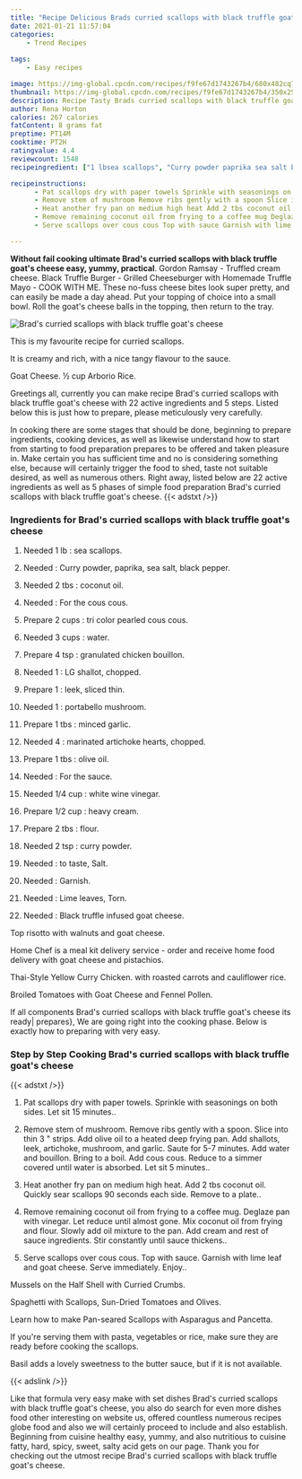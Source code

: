 ```yaml
---
title: "Recipe Delicious Brads curried scallops with black truffle goats cheese"
date: 2021-01-21 11:57:04
categories:
    - Trend Recipes
    
tags:
    - Easy recipes

image: https://img-global.cpcdn.com/recipes/f9fe67d1743267b4/680x482cq70/brads-curried-scallops-with-black-truffle-goats-cheese-recipe-main-photo.jpg
thumbnail: https://img-global.cpcdn.com/recipes/f9fe67d1743267b4/350x250cq70/brads-curried-scallops-with-black-truffle-goats-cheese-recipe-main-photo.jpg
description: Recipe Tasty Brads curried scallops with black truffle goats cheese with 22 ingredients and 5 stages of easy cooking.
author: Rena Horton
calories: 267 calories
fatContent: 8 grams fat
preptime: PT14M
cooktime: PT2H
ratingvalue: 4.4
reviewcount: 1548
recipeingredient: ["1 lbsea scallops", "Curry powder paprika sea salt black pepper", "2 tbscoconut oil", "For the cous cous", "2 cupstri color pearled cous cous", "3 cupswater", "4 tspgranulated chicken bouillon", "1LG shallot chopped", "1leek sliced thin", "1portabello mushroom", "1 tbsminced garlic", "4marinated artichoke hearts chopped", "1 tbsolive oil", "For the sauce", "1/4 cupwhite wine vinegar", "1/2 cupheavy cream", "2 tbsflour", "2 tspcurry powder", "to taste Salt", "Garnish", "Lime leaves Torn", "Black truffle infused goat cheese"]

recipeinstructions: 
      - Pat scallops dry with paper towels Sprinkle with seasonings on both sides Let sit 15 minutes 
      - Remove stem of mushroom Remove ribs gently with a spoon Slice into thin 3  strips Add olive oil to a heated deep frying pan Add shallots leek artichoke mushroom and garlic Saute for 57 minutes Add water and bouillon Bring to a boil Add cous cous Reduce to a simmer covered until water is absorbed Let sit 5 minutes 
      - Heat another fry pan on medium high heat Add 2 tbs coconut oil Quickly sear scallops 90 seconds each side Remove to a plate 
      - Remove remaining coconut oil from frying to a coffee mug Deglaze pan with vinegar Let reduce until almost gone Mix coconut oil from frying and flour Slowly add oil mixture to the pan Add cream and rest of sauce ingredients Stir constantly until sauce thickens 
      - Serve scallops over cous cous Top with sauce Garnish with lime leaf and goat cheese Serve immediately Enjoy

---
```




**Without fail cooking ultimate Brad&#39;s curried scallops with black truffle goat&#39;s cheese easy, yummy, practical**. Gordon Ramsay - Truffled cream cheese. Black Truffle Burger - Grilled Cheeseburger with Homemade Truffle Mayo - COOK WITH ME. These no-fuss cheese bites look super pretty, and can easily be made a day ahead. Put your topping of choice into a small bowl. Roll the goat&#39;s cheese balls in the topping, then return to the tray.


![Brad&#39;s curried scallops with black truffle goat&#39;s cheese](https://img-global.cpcdn.com/recipes/f9fe67d1743267b4/680x482cq70/brads-curried-scallops-with-black-truffle-goats-cheese-recipe-main-photo.jpg "Brad&#39;s curried scallops with black truffle goat&#39;s cheese")



This is my favourite recipe for curried scallops.

It is creamy and rich, with a nice tangy flavour to the sauce.

Goat Cheese. ½ cup Arborio Rice.


Greetings all, currently you can make recipe Brad&#39;s curried scallops with black truffle goat&#39;s cheese with 22 active ingredients and 5 steps. Listed below this is just how to prepare, please meticulously very carefully.

In cooking there are some stages that should be done, beginning to prepare ingredients, cooking devices, as well as likewise understand how to start from starting to food preparation prepares to be offered and taken pleasure in. Make certain you has sufficient time and no is considering something else, because will certainly trigger the food to shed, taste not suitable desired, as well as numerous others. Right away, listed below are 22 active ingredients as well as 5 phases of simple food preparation Brad&#39;s curried scallops with black truffle goat&#39;s cheese.
{{< adstxt />}}

### Ingredients for Brad&#39;s curried scallops with black truffle goat&#39;s cheese


1. Needed 1 lb : sea scallops.

1. Needed  : Curry powder, paprika, sea salt, black pepper.

1. Needed 2 tbs : coconut oil.

1. Needed  : For the cous cous.

1. Prepare 2 cups : tri color pearled cous cous.

1. Needed 3 cups : water.

1. Prepare 4 tsp : granulated chicken bouillon.

1. Needed 1 : LG shallot, chopped.

1. Prepare 1 : leek, sliced thin.

1. Needed 1 : portabello mushroom.

1. Prepare 1 tbs : minced garlic.

1. Needed 4 : marinated artichoke hearts, chopped.

1. Prepare 1 tbs : olive oil.

1. Needed  : For the sauce.

1. Needed 1/4 cup : white wine vinegar.

1. Prepare 1/2 cup : heavy cream.

1. Prepare 2 tbs : flour.

1. Needed 2 tsp : curry powder.

1. Needed  : to taste, Salt.

1. Needed  : Garnish.

1. Needed  : Lime leaves, Torn.

1. Needed  : Black truffle infused goat cheese.


Top risotto with walnuts and goat cheese.

Home Chef is a meal kit delivery service - order and receive home food delivery with goat cheese and pistachios.

Thai-Style Yellow Curry Chicken. with roasted carrots and cauliflower rice.

Broiled Tomatoes with Goat Cheese and Fennel Pollen.


If all components Brad&#39;s curried scallops with black truffle goat&#39;s cheese its ready| prepares}, We are going right into the cooking phase. Below is exactly how to preparing with very easy.

### Step by Step Cooking Brad&#39;s curried scallops with black truffle goat&#39;s cheese

{{< adstxt />}}


1. Pat scallops dry with paper towels. Sprinkle with seasonings on both sides. Let sit 15 minutes..



1. Remove stem of mushroom. Remove ribs gently with a spoon. Slice into thin 3 &#34; strips. Add olive oil to a heated deep frying pan. Add shallots, leek, artichoke, mushroom, and garlic. Saute for 5-7 minutes. Add water and bouillon. Bring to a boil. Add cous cous. Reduce to a simmer covered until water is absorbed. Let sit 5 minutes..



1. Heat another fry pan on medium high heat. Add 2 tbs coconut oil. Quickly sear scallops 90 seconds each side. Remove to a plate..



1. Remove remaining coconut oil from frying to a coffee mug. Deglaze pan with vinegar. Let reduce until almost gone. Mix coconut oil from frying and flour. Slowly add oil mixture to the pan. Add cream and rest of sauce ingredients. Stir constantly until sauce thickens..



1. Serve scallops over cous cous. Top with sauce. Garnish with lime leaf and goat cheese. Serve immediately. Enjoy..




Mussels on the Half Shell with Curried Crumbs.

Spaghetti with Scallops, Sun-Dried Tomatoes and Olives.

Learn how to make Pan-seared Scallops with Asparagus and Pancetta.

If you&#39;re serving them with pasta, vegetables or rice, make sure they are ready before cooking the scallops.

Basil adds a lovely sweetness to the butter sauce, but if it is not available.


{{< adslink />}}

Like that formula very easy make with set dishes Brad&#39;s curried scallops with black truffle goat&#39;s cheese, you also do search for even more dishes food other interesting on website us, offered countless numerous recipes globe food and also we will certainly proceed to include and also establish. Beginning from cuisine healthy easy, yummy, and also nutritious to cuisine fatty, hard, spicy, sweet, salty acid gets on our page. Thank you for checking out the utmost recipe Brad&#39;s curried scallops with black truffle goat&#39;s cheese.
